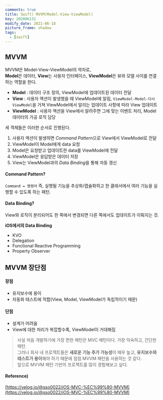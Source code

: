 ```yaml
---
comments: true
title: Swift) MVVM(Model-View-ViewModel)
key: 202006131
modify_date: 2021-06-18
picture_frame: shadow
tags:
  - [swift]
---
```

 
## MVVM
 
MVVM은 Model-View-ViewModel의 약자로,   
**Model**은 데이터, **View**는 사용자 인터페이스, **ViewModel**은 뷰와 모델 사이를 연결하는 역할을 한다.   
 
- **Model** : 데이터 구조 정의, ViewModel에 업데이트된 데이터 전달   
- **View** : 사용자 액션이 발생했을 때 ViewModel에 알림, `ViewModel-Model-다시 ViewModel`을 거쳐 ViewModel에서 알리는 업데이트 사항에 따라 View 업데이트   
- **ViewModel** : 사용자 액션을 View에서 알려주면 그에 맞는 이벤트 처리, Model 데이터의 가공 로직 담당   
 
세 객체들은 이러한 순서로 진행된다.   
 
1. 사용자 액션이 발생하면 *Command Pattern*으로 View에서 ViewModel로 전달
2. ViewModel이 Model에게 data 요청
3. Model은 요청받고 업데이트한 data를 ViewModel에 전달
4. ViewModel은 응답받은 데이터 저장
5. View는 ViewModel과의 *Data Binding*을 통해 자동 갱신
 
#### Command Pattern?
 
`Command = 명령어` 즉, 실행될 기능을 추상화/캡슐화하고 한 클래서에서 여러 기능을 실행할 수 있도록 하는 패턴.   
 
#### Data Binding?
 
View와 로직이 분리되어도 한 쪽에서 변경되면 다른 쪽에서도 업데이트가 이뤄지는 것.   
 
**iOS에서의 Data Binding**   
- KVO
- Delegation
- Functional Reactive Programming
- Property Observer
 
## MVVM 장단점

#### 장점
 
- 유지보수에 용이
- 자동화 테스트에 적합(View, Model, ViewModel가 독립적이기 때문)
 
#### 단점
 
- 설계가 어려움
- View에 대한 처리가 복잡할수록, ViewModel이 거대해짐
 
> 사실 처음 개발하기에 가장 편한 패턴은 MVC 패턴이다. 가장 익숙하고, 간단한 패턴.   
> 그러나 회사 내 프로젝트들은 **새로운 기능 추가 가능성**이 매우 높고, **유지보수와 테스트가 용이**해야 하기 때문에 점점 MVVM 패턴을 사용하는 것 같다.   
> 앞으로 MVVM 패턴 기반의 프로젝트를 많이 경험해보고 싶다.   
 
#### Reference)
 
[https://velog.io/@sso0022/iOS-MVC-%EC%99%80-MVVM](https://velog.io/@sso0022/iOS-MVC-%EC%99%80-MVVM)
